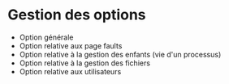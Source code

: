 # Gestion des options
- Option générale
- Option relative aux page faults
- Option relative à la gestion des enfants (vie d'un processus)
- Option relative à la gestion des fichiers
- Option relative aux utilisateurs